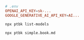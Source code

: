 ```conf
# .env
OPENAI_API_KEY=sk-...
GOOGLE_GENERATIVE_AI_API_KEY=AI...
```

```bash
npx ptbk list-models
```

```bash
npx ptbk simple.book.md
```
